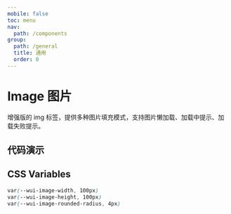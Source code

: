```yaml
---
mobile: false
toc: menu
nav:
  path: /components
group:
  path: /general
  title: 通用
  order: 0
---
```


# Image 图片

增强版的 img 标签，提供多种图片填充模式，支持图片懒加载、加载中提示、加载失败提示。

## 代码演示


<code src="./demo/demo1.tsx"></code>



<API src="./Image.tsx"></API>

## CSS Variables

```css
var(--wui-image-width, 100px)
var(--wui-image-height, 100px)
var(--wui-image-rounded-radius, 4px)
```
